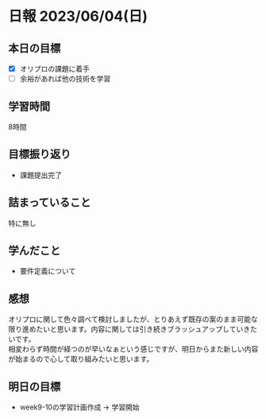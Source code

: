 # 日報 2023/06/04(日)

## 本日の目標
- [x] オリプロの課題に着手
- [ ] 余裕があれば他の技術を学習

## 学習時間
8時間

## 目標振り返り
- 課題提出完了

## 詰まっていること
特に無し

## 学んだこと
- 要件定義について

## 感想
オリプロに関して色々調べて検討しましたが、とりあえず既存の案のまま可能な限り進めたいと思います。内容に関しては引き続きブラッシュアップしていきたいです。  
相変わらず時間が経つのが早いなぁという感じですが、明日からまた新しい内容が始まるので心して取り組みたいと思います。

## 明日の目標
- week9-10の学習計画作成 → 学習開始
